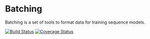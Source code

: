 # Batching

Batching is a set of tools to format data for training sequence models.

[![Build Status](https://travis-ci.org/cirick/batching.svg?branch=master)](https://travis-ci.org/cirick/batching)
[![Coverage Status](https://coveralls.io/repos/github/cirick/batching/badge.svg?branch=master)](https://coveralls.io/github/cirick/batching?branch=master)
